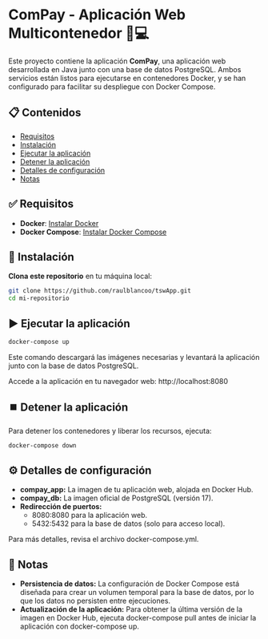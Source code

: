 
# ComPay - Aplicación Web Multicontenedor 🏦💻

Este proyecto contiene la aplicación **ComPay**, una aplicación web desarrollada en Java junto con una base de datos PostgreSQL. Ambos servicios están listos para ejecutarse en contenedores Docker, y se han configurado para facilitar su despliegue con Docker Compose.

## 📋 Contenidos

- [Requisitos](#requisitos)
- [Instalación](#instalación)
- [Ejecutar la aplicación](#ejecutar-la-aplicación)
- [Detener la aplicación](#detener-la-aplicación)
- [Detalles de configuración](#detalles-de-configuración)
- [Notas](#notas)

## ✅ Requisitos

- **Docker**: [Instalar Docker](https://docs.docker.com/get-docker/)
- **Docker Compose**: [Instalar Docker Compose](https://docs.docker.com/compose/install/)


## 🚀 Instalación

**Clona este repositorio** en tu máquina local:

   ```bash
   git clone https://github.com/raulblancoo/tswApp.git
   cd mi-repositorio
   ```

## ▶️ Ejecutar la aplicación

   ```bash
   docker-compose up
   ```
Este comando descargará las imágenes necesarias y levantará la aplicación junto con la base de datos PostgreSQL.

Accede a la aplicación en tu navegador web: http://localhost:8080

## ⏹️ Detener la aplicación
Para detener los contenedores y liberar los recursos, ejecuta:

   ```bash
   docker-compose down
   ```

## ⚙️ Detalles de configuración

* **compay_app:** La imagen de tu aplicación web, alojada en Docker Hub.
* **compay_db:** La imagen oficial de PostgreSQL (versión 17).
* **Redirección de puertos:**
   * 8080:8080 para la aplicación web.
   * 5432:5432 para la base de datos (solo para acceso local).

Para más detalles, revisa el archivo docker-compose.yml.

## 📌 Notas
* **Persistencia de datos:** La configuración de Docker Compose está diseñada para crear un volumen temporal para la base de datos, por lo que los datos no persisten entre ejecuciones.
* **Actualización de la aplicación:** Para obtener la última versión de la imagen en Docker Hub, ejecuta docker-compose pull antes de iniciar la aplicación con docker-compose up.
